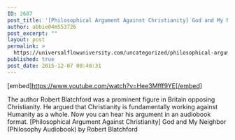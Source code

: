```yaml
---
ID: 2687
post_title: '[Philosophical Argument Against Christianity] God and My Neighbor (Philosophy Audiobook)'
author: abbie04m553726
post_excerpt: ""
layout: post
permalink: >
  https://universalflowuniversity.com/uncategorized/philosophical-argument-against-christianity-god-and-my-neighbor-philosophy-audiobook/
published: true
post_date: 2015-12-07 00:40:31
---
```

[embed]https://www.youtube.com/watch?v=Hee3Mfff9YE[/embed]<br>
<p>The author Robert Blatchford was a prominent figure in Britain opposing Christianity. He argued that Christianity is fundamentally working against Humanity as a whole. Now you can hear his argument in an audiobook format. 
[Philosophical Argument Against Christianity] God and My Neighbor (Philosophy Audiobook) by Robert Blatchford</p>
